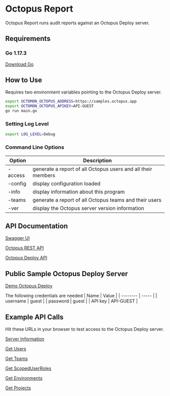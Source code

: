 # Octopus Report

 Octopus Report runs audit reports against an Octopus Deploy server.

## Requirements

### Go 1.17.3

[Download Go](https://golang.org/dl/)

## How to Use

Requires two environment variables pointing to the Octopus Deploy server.

```bash
export OCTOMON_OCTOPUS_ADDRESS=https://samples.octopus.app
export OCTOMON_OCTOPUS_APIKEY=API-GUEST
go run main.go
```

### Setting Log Level

```bash
export LOG_LEVEL=Debug
```

### Command Line Options
| Option   | Description |
| -------- | ----------- |
| -access  | generate a report of all Octopus users and all their members |
| -config  | display configuration loaded |
| -info    | display information about this program |
| -teams   | generate a report of all Octopus teams and their users |
| -ver     | display the Octopus server version information |

## API Documentation

[Swagger UI](https://samples.octopus.app/swaggerui/index.html)

[Octopus REST API](https://octopus.com/docs/api-and-integration/api)

[Octopus Deploy API](https://github.com/OctopusDeploy/OctopusDeploy-Api/wiki)

## Public Sample Octopus Deploy Server

[Demo Octopus Deploy](https://samples.octopus.app)

The following credentials are needed
| Name     | Value |
| -------- | ----- |
| username | guest |
| password | guest |
| API key  | API-GUEST |

## Example API Calls

Hit these URLs in your browser to test access to the Octopus Deploy server.

[Server Information](https://samples.octopus.app/api?apikey=API-GUEST)

[Get Users](https://samples.octopus.app/api/users?apikey=API-GUEST)

[Get Teams](https://samples.octopus.app/api/teams?apikey=API-GUEST)

[Get ScopedUserRoles](https://samples.octopus.app/api/teams/teams-everyone/scopeduserroles?apikey=API-GUEST)

[Get Environments](https://samples.octopus.app/api/environments?apikey=API-GUEST)

[Get Projects](https://samples.octopus.app/api/projects?apikey=API-GUEST)
